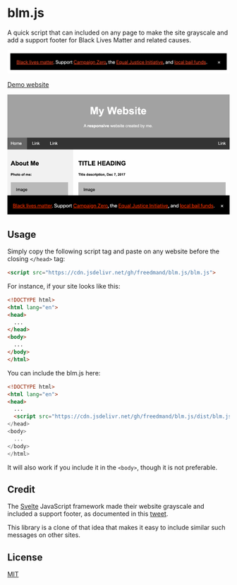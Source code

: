 # blm.js

A quick script that can included on any page to make the site grayscale and add a support footer for Black Lives Matter and related causes.

<img src="blm_footer.jpg">

[Demo website](https://rawcdn.githack.com/freedmand/blm.js/master/example.html)

<img src="blmjs.gif">

## Usage

Simply copy the following script tag and paste on any website before the closing `</head>` tag:

```html
<script src="https://cdn.jsdelivr.net/gh/freedmand/blm.js/blm.js">
```

For instance, if your site looks like this:

```html
<!DOCTYPE html>
<html lang="en">
<head>
  ...
</head>
<body>
  ...
</body>
</html>
```

You can include the blm.js here:

```html
<!DOCTYPE html>
<html lang="en">
<head>
  ...
  <script src="https://cdn.jsdelivr.net/gh/freedmand/blm.js/dist/blm.js">
</head>
<body>
  ...
</body>
</html>
```

It will also work if you include it in the `<body>`, though it is not preferable.

## Credit

The <a href="https://svelte.dev">Svelte</a> JavaScript framework made their website grayscale and included a support footer, as documented in this <a href="https://twitter.com/sveltejs/status/1267824283763400707">tweet</a>.

This library is a clone of that idea that makes it easy to include similar such messages on other sites.

## License

[MIT](https://opensource.org/licenses/MIT)
